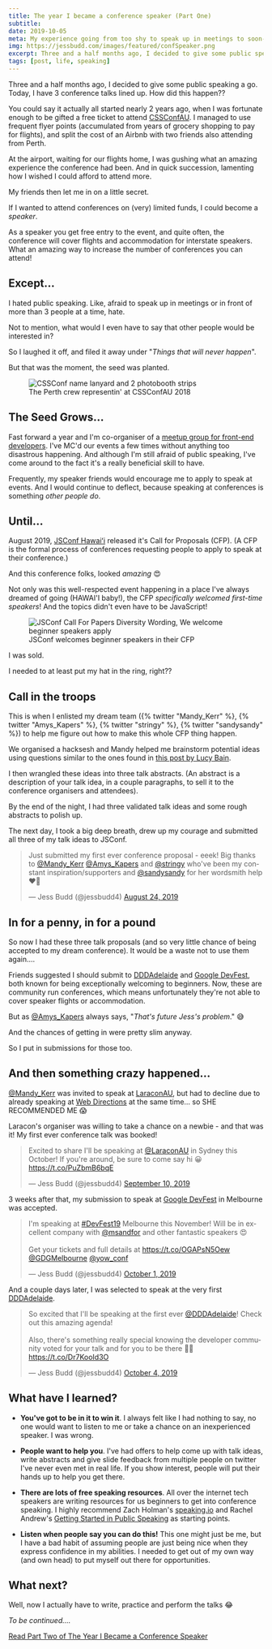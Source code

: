 ```yaml
---
title: The year I became a conference speaker (Part One)
subtitle:
date: 2019-10-05
meta: My experience going from too shy to speak up in meetings to soon-to-be conference speaker.
img: https://jessbudd.com/images/featured/confSpeaker.png
excerpt: Three and a half months ago, I decided to give some public speaking a go. Today, I have 3 conference talks lined up. How did this happen? You could say it actually all started...
tags: [post, life, speaking]
---
```


<div class="twitter">

<p class="subtitle">Three and a half months ago, I decided to give some public speaking a go. Today, I have 3 conference talks lined up. How did this happen??</p>

You could say it actually all started nearly 2 years ago, when I was fortunate enough to be gifted a free ticket to attend [CSSConfAU](https://2018.cssconf.com.au). I managed to use frequent flyer points (accumulated from years of grocery shopping to pay for flights), and split the cost of an Airbnb with two friends also attending from Perth.

At the airport, waiting for our flights home, I was gushing what an amazing experience the conference had been. And in quick succession, lamenting how I wished I could afford to attend more.

My friends then let me in on a little secret.

If I wanted to attend conferences on (very) limited funds, I could become a _speaker_.

As a speaker you get free entry to the event, and quite often, the conference will cover flights and accommodation for interstate speakers. What an amazing way to increase the number of conferences you can attend!

## Except...

I hated public speaking. Like, afraid to speak up in meetings or in front of more than 3 people at a time, hate.

Not to mention, what would I even have to say that other people would be interested in?

So I laughed it off, and filed it away under "_Things that will never happen_".

But that was the moment, the seed was planted.

<figure>
<img src="/images/posts/cssconfAU2018.jpg" alt="CSSConf name lanyard and 2 photobooth strips"/>
<figcaption>The Perth crew representin' at CSSConfAU 2018</figcaption>
</figure>

## The Seed Grows...

Fast forward a year and I'm co-organiser of a [meetup group for front-end developers](http://fenders.co). I've MC'd our events a few times without anything too disastrous happening. And although I'm still afraid of public speaking, I've come around to the fact it's a really beneficial skill to have.

Frequently, my speaker friends would encourage me to apply to speak at events. And I would continue to deflect, because speaking at conferences is something _other people do_.

## Until...

August 2019, [JSConf Hawaiʻi](https://www.jsconfhi.com/) released it's Call for Proposals (CFP).
(A CFP is the formal process of conferences requesting people to apply to speak at their conference.)

And this conference folks, looked _amazing_ :heart_eyes:

Not only was this well-respected event happening in a place I've always dreamed of going (HAWAI'I baby!), the CFP _specifically welcomed first-time speakers_! And the topics didn't even have to be JavaScript!

<figure>
<img src="/images/posts/jsconf-cfp.png" alt="JSConf Call For Papers Diversity Wording, We welcome beginner speakers apply"/>
<figcaption>JSConf welcomes beginner speakers in their CFP</figcaption>
</figure>

I was sold.

I needed to at least put my hat in the ring, right??

## Call in the troops

This is when I enlisted my dream team ({% twitter "Mandy_Kerr" %}, {% twitter "Amys_Kapers" %}, {% twitter "stringy" %}, {% twitter "sandysandy" %}) to help me figure out how to make this whole CFP thing happen.

We organised a hacksesh and Mandy helped me brainstorm potential ideas using questions similar to the ones found in [this post by Lucy Bain](https://lucybain.com/blog/2016/conference-proposal-ideas/).

I then wrangled these ideas into three talk abstracts. (An abstract is a description of your talk idea, in a couple paragraphs, to sell it to the conference organisers and attendees).

By the end of the night, I had three validated talk ideas and some rough abstracts to polish up.

The next day, I took a big deep breath, drew up my courage and submitted all three of my talk ideas to JSConf.

<blockquote class="twitter-tweet"><p lang="en" dir="ltr">Just submitted my first ever conference proposal - eeek! Big thanks to <a href="https://twitter.com/Mandy_Kerr?ref_src=twsrc%5Etfw">@Mandy_Kerr</a> <a href="https://twitter.com/Amys_Kapers?ref_src=twsrc%5Etfw">@Amys_Kapers</a> and <a href="https://twitter.com/stringy?ref_src=twsrc%5Etfw">@stringy</a> who&#39;ve been my constant inspiration/supporters and <a href="https://twitter.com/sandysandy?ref_src=twsrc%5Etfw">@sandysandy</a> for her wordsmith help ❤️🤗</p>&mdash; Jess Budd (@jessbudd4) <a href="https://twitter.com/jessbudd4/status/1165114649743749125?ref_src=twsrc%5Etfw">August 24, 2019</a></blockquote> <script async src="https://platform.twitter.com/widgets.js" charset="utf-8"></script>

## In for a penny, in for a pound

So now I had these three talk proposals (and so very little chance of being accepted to my dream conference). It would be a waste not to use them again....

Friends suggested I should submit to [DDDAdelaide](https://www.dddadelaide.com/) and [Google DevFest](https://www.gdgmelbourne.com/devfest), both known for being exceptionally welcoming to beginners. Now, these are community run conferences, which means unfortunately they're not able to cover speaker flights or accommodation.

But as [@Amys_Kapers](https://twitter.com/Amys_Kapers) always says, "_That's future Jess's problem_." :sweat_smile:

And the chances of getting in were pretty slim anyway.

So I put in submissions for those too.

## And then something crazy happened...

[@Mandy_Kerr](https://twitter.com/Mandy_Kerr) was invited to speak at [LaraconAU](http://laracon.com.au), but had to decline due to already speaking at [Web Directions](https://www.webdirections.org/wds/speakers/mandy-kerr.php) at the same time... so SHE RECOMMENDED ME :scream:

Laracon's organiser was willing to take a chance on a newbie - and that was it! My first ever conference talk was booked!

<blockquote class="twitter-tweet"><p lang="en" dir="ltr">Excited to share I&#39;ll be speaking at <a href="https://twitter.com/LaraconAU?ref_src=twsrc%5Etfw">@LaraconAU</a> in Sydney this October! If you&#39;re around, be sure to come say hi 😀 <a href="https://t.co/PuZbmB6bqE">https://t.co/PuZbmB6bqE</a></p>&mdash; Jess Budd (@jessbudd4) <a href="https://twitter.com/jessbudd4/status/1171327217185374208?ref_src=twsrc%5Etfw">September 10, 2019</a></blockquote> <script async src="https://platform.twitter.com/widgets.js" charset="utf-8"></script>

3 weeks after that, my submission to speak at [Google DevFest](https://www.gdgmelbourne.com/devfest) in Melbourne was accepted.

<blockquote class="twitter-tweet"><p lang="en" dir="ltr">I&#39;m speaking at <a href="https://twitter.com/hashtag/DevFest19?src=hash&amp;ref_src=twsrc%5Etfw">#DevFest19</a> Melbourne this November! Will be in excellent company with <a href="https://twitter.com/msandfor?ref_src=twsrc%5Etfw">@msandfor</a> and other fantastic speakers 😍<br><br>Get your tickets and full details at <a href="https://t.co/OGAPsN5Oew">https://t.co/OGAPsN5Oew</a> <a href="https://twitter.com/GDGMelbourne?ref_src=twsrc%5Etfw">@GDGMelbourne</a> <a href="https://twitter.com/yow_conf?ref_src=twsrc%5Etfw">@yow_conf</a></p>&mdash; Jess Budd (@jessbudd4) <a href="https://twitter.com/jessbudd4/status/1178871826056826881?ref_src=twsrc%5Etfw">October 1, 2019</a></blockquote> <script async src="https://platform.twitter.com/widgets.js" charset="utf-8"></script>

And a couple days later, I was selected to speak at the very first [DDDAdelaide](https://www.dddadelaide.com/).

<blockquote class="twitter-tweet"><p lang="en" dir="ltr">So excited that I&#39;ll be speaking at the first ever <a href="https://twitter.com/DDDAdelaide?ref_src=twsrc%5Etfw">@DDDAdelaide</a>! Check out this amazing agenda!<br><br>Also, there&#39;s something really special knowing the developer community voted for your talk and for you to be there 🥰😊 <a href="https://t.co/Dr7KooId3O">https://t.co/Dr7KooId3O</a></p>&mdash; Jess Budd (@jessbudd4) <a href="https://twitter.com/jessbudd4/status/1180050231011885056?ref_src=twsrc%5Etfw">October 4, 2019</a></blockquote> <script async src="https://platform.twitter.com/widgets.js" charset="utf-8"></script>

## What have I learned?

- **You've got to be in it to win it**. I always felt like I had nothing to say, no one would want to listen to me or take a chance on an inexperienced speaker. I was wrong.
- **People want to help you**. I've had offers to help come up with talk ideas, write abstracts and give slide feedback from multiple people on twitter I've never even met in real life. If you show interest, people will put their hands up to help you get there.

- **There are lots of free speaking resources**. All over the internet tech speakers are writing resources for us beginners to get into conference speaking. I highly recommend Zach Holman's <a href='https://speaking.io'>speaking.io</a> and Rachel Andrew's <a href="https://www.smashingmagazine.com/2018/02/getting-started-public-speaking/">Getting Started in Public Speaking</a> as starting points.

- **Listen when people say you can do this!** This one might just be me, but I have a bad habit of assuming people are just being nice when they express confidence in my abilities. I needed to get out of my own way (and own head) to put myself out there for opportunities.

## What next?

Well, now I actually have to write, practice and perform the talks :joy:

_To be continued...._

<a href="/posts/the-year-i-became-conference-speaker"> Read Part Two of The Year I Became a Conference Speaker</a>

</div>
